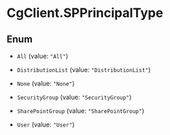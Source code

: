 # CgClient.SPPrincipalType

## Enum


* `All` (value: `"All"`)

* `DistributionList` (value: `"DistributionList"`)

* `None` (value: `"None"`)

* `SecurityGroup` (value: `"SecurityGroup"`)

* `SharePointGroup` (value: `"SharePointGroup"`)

* `User` (value: `"User"`)


